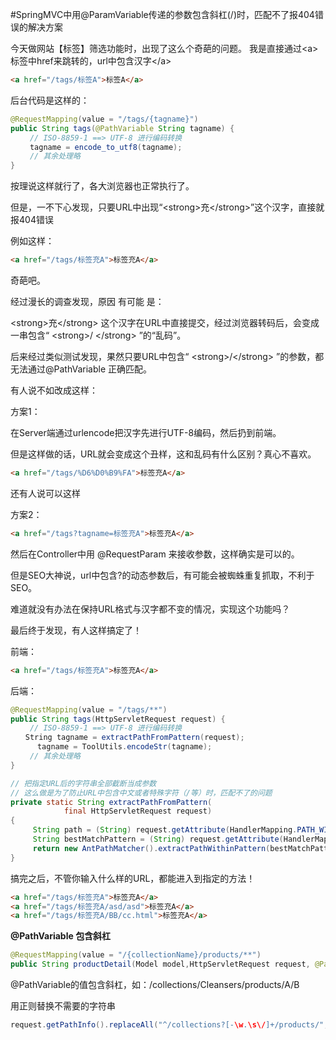 #SpringMVC中用@ParamVariable传递的参数包含斜杠(/)时，匹配不了报404错误的解决方案

今天做网站【标签】筛选功能时，出现了这么个奇葩的问题。
我是直接通过&lt;a&gt;标签中href来跳转的，url中包含汉字&lt;/a&gt;
```html
<a href="/tags/标签A">标签A</a>
```
后台代码是这样的：
```java
@RequestMapping(value = "/tags/{tagname}")
public String tags(@PathVariable String tagname) {
　　 // ISO-8859-1 ==> UTF-8 进行编码转换
　　 tagname = encode_to_utf8(tagname);
　　 // 其余处理略
}
```
按理说这样就行了，各大浏览器也正常执行了。  

但是，一不下心发现，只要URL中出现“&lt;strong&gt;充&lt;/strong&gt;”这个汉字，直接就报404错误  

例如这样：
```html
<a href="/tags/标签充A">标签充A</a>
```
奇葩吧。  

经过漫长的调查发现，原因 有可能 是：  

&lt;strong&gt;充&lt;/strong&gt; 这个汉字在URL中直接提交，经过浏览器转码后，会变成一串包含“ &lt;strong&gt;/ &lt;/strong&gt; ”的“乱码”。  

后来经过类似测试发现，果然只要URL中包含“ &lt;strong&gt;/&lt;/strong&gt; ”的参数，都无法通过@PathVariable 正确匹配。  

有人说不如改成这样：  

方案1：  

在Server端通过urlencode把汉字先进行UTF-8编码，然后扔到前端。  

但是这样做的话，URL就会变成这个丑样，这和乱码有什么区别？真心不喜欢。  
```html
<a href="/tags/%D6%D0%B9%FA">标签充A</a>
```
还有人说可以这样  

方案2：
```html
<a href="/tags?tagname=标签充A">标签充A</a>
```
然后在Controller中用 @RequestParam 来接收参数，这样确实是可以的。  

但是SEO大神说，url中包含?的动态参数后，有可能会被蜘蛛重复抓取，不利于SEO。  

难道就没有办法在保持URL格式与汉字都不变的情况，实现这个功能吗？  

最后终于发现，有人这样搞定了！  

前端：
```html
<a href="/tags/标签充A">标签充A</a>
```
后端：
```java
@RequestMapping(value = "/tags/**")
public String tags(HttpServletRequest request) {
　　 // ISO-8859-1 ==> UTF-8 进行编码转换
　　String tagname = extractPathFromPattern(request);
      tagname = ToolUtils.encodeStr(tagname);
　　 // 其余处理略
}

// 把指定URL后的字符串全部截断当成参数
// 这么做是为了防止URL中包含中文或者特殊字符（/等）时，匹配不了的问题
private static String extractPathFromPattern(
            final HttpServletRequest request)
{
     String path = (String) request.getAttribute(HandlerMapping.PATH_WITHIN_HANDLER_MAPPING_ATTRIBUTE);
     String bestMatchPattern = (String) request.getAttribute(HandlerMapping.BEST_MATCHING_PATTERN_ATTRIBUTE);
     return new AntPathMatcher().extractPathWithinPattern(bestMatchPattern, path);
}
```
搞完之后，不管你输入什么样的URL，都能进入到指定的方法！  
```html
<a href="/tags/标签充A">标签充A</a>
<a href="/tags/标签充A/asd/asd">标签充A</a>
<a href="/tags/标签充A/BB/cc.html">标签充A</a>
```

**@PathVariable 包含斜杠**
```java
@RequestMapping(value = "/{collectionName}/products/**")
public String productDetail(Model model,HttpServletRequest request, @PathVariable String collectionName) {
```
@PathVariable的值包含斜杠，如：/collections/Cleansers/products/A/B  

用正则替换不需要的字符串  
```java
request.getPathInfo().replaceAll("^/collections?[-\w.\s\/]+/products/","")
```